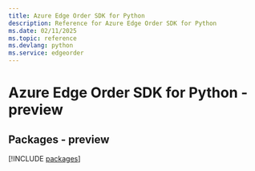 ```yaml
---
title: Azure Edge Order SDK for Python
description: Reference for Azure Edge Order SDK for Python
ms.date: 02/11/2025
ms.topic: reference
ms.devlang: python
ms.service: edgeorder
---
```

# Azure Edge Order SDK for Python - preview
## Packages - preview
[!INCLUDE [packages](edge-order-index.md)]